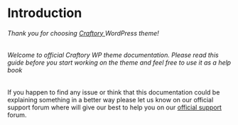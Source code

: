 # Introduction

###### Thank you for choosing [Craftory ](https://pebas.gitbooks.io/craftsman/content/) WordPress theme!

###### Welcome to official Craftory WP theme documentation. Please read this guide before you start working on the theme and feel free to use it as a help book

If you happen to find any issue or think that this documentation could be explaining something in a better way please let us know on our official support forum where will give our best to help you on our [official support](https://support.pebas.rs) forum.

